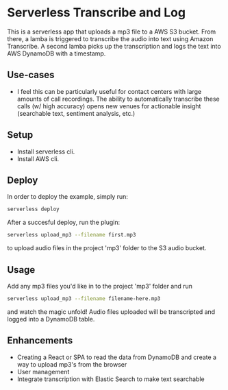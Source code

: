 # Serverless Transcribe and Log

This is a serverless app that uploads a mp3 file to a AWS S3 bucket. From there, a lamba is triggered to transcribe the audio into text using Amazon Transcribe. A second lamba picks up the transcription and logs the text into AWS DynamoDB with a timestamp.

## Use-cases

- I feel this can be particularly useful for contact centers with large amounts of call recordings. The ability to automatically transcribe these calls (w/ high accuracy) opens new venues for actionable insight (searchable text, sentiment analysis, etc.)

## Setup

- Install serverless cli.
- Install AWS cli.

## Deploy

In order to deploy the example, simply run:

```bash
serverless deploy
```

After a succesful deploy, run the plugin:

```bash
serverless upload_mp3 --filename first.mp3
```

to upload audio files in the project 'mp3' folder to the S3 audio bucket.

## Usage

Add any mp3 files you'd like in to the project 'mp3' folder and run

```bash
serverless upload_mp3 --filename filename-here.mp3
```

and watch the magic unfold! Audio files uploaded will be transcripted and logged into a DynamoDB table.

## Enhancements

- Creating a React or SPA to read the data from DynamoDB and create a way to upload mp3's from the browser
- User management
- Integrate transcription with Elastic Search to make text searchable
